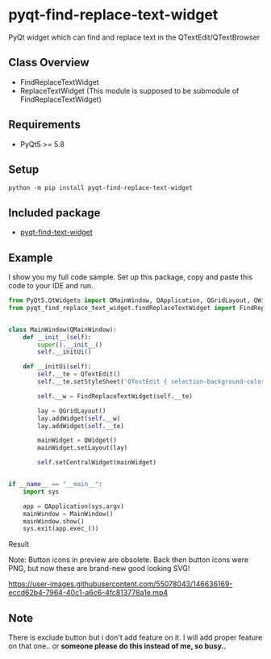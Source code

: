 # pyqt-find-replace-text-widget

PyQt widget which can find and replace text in the QTextEdit/QTextBrowser

## Class Overview
* FindReplaceTextWidget
* ReplaceTextWidget (This module is supposed to be submodule of FindReplaceTextWidget)

## Requirements
* PyQt5 >= 5.8

## Setup
`python -m pip install pyqt-find-replace-text-widget`

## Included package
* <a href="https://github.com/yjg30737/pyqt-find-text-widget.git">pyqt-find-text-widget</a>

## Example

I show you my full code sample. Set up this package, copy and paste this code to your IDE and run.

```python
from PyQt5.QtWidgets import QMainWindow, QApplication, QGridLayout, QWidget, QTextEdit
from pyqt_find_replace_text_widget.findReplaceTextWidget import FindReplaceTextWidget


class MainWindow(QMainWindow):
    def __init__(self):
        super().__init__()
        self.__initUi()

    def __initUi(self):
        self.__te = QTextEdit()
        self.__te.setStyleSheet('QTextEdit { selection-background-color: lightblue; }')

        self.__w = FindReplaceTextWidget(self.__te)

        lay = QGridLayout()
        lay.addWidget(self.__w)
        lay.addWidget(self.__te)

        mainWidget = QWidget()
        mainWidget.setLayout(lay)

        self.setCentralWidget(mainWidget)


if __name__ == "__main__":
    import sys

    app = QApplication(sys.argv)
    mainWindow = MainWindow()
    mainWindow.show()
    sys.exit(app.exec_())
```

Result

Note: Button icons in preview are obsolete. Back then button icons were PNG, but now these are brand-new good looking SVG!

https://user-images.githubusercontent.com/55078043/146636169-eccd62b4-7964-40c1-a6c6-4fc813778a1e.mp4

## Note
There is exclude button but i don't add feature on it. I will add proper feature on that one.. or <b>someone please do this instead of me, so busy..</b>
